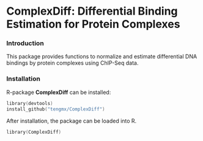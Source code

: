 # ComplexDiff: Differential Binding Estimation for Protein Complexes

### Introduction
This package provides functions to normalize and estimate 
differential DNA bindings by protein complexes using ChIP-Seq data.

### Installation

R-package **ComplexDiff** can be installed:
```s
library(devtools)
install_github("tengmx/ComplexDiff")
```
After installation, the package can be loaded into R.

```s
library(ComplexDiff)
```
